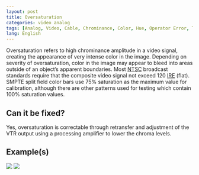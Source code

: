 ```yaml
---
layout: post
title: Oversaturation
categories: video analog
tags: [Analog, Video, Cable, Chrominance, Color, Hue, Operator Error, Tape Error, Time Base Corrector, Common Artifacts]
lang: English
---
```


Oversaturation refers to high chrominance amplitude in a video signal, creating the appearance of very intense color in the image. Depending on severity of oversaturation, color in the image may appear to bleed into areas outside of an object’s apparent boundaries. Most [NTSC](http://en.wikipedia.org/wiki/NTSC) broadcast standards require that the composite video signal not exceed 120 [IRE](http://en.wikipedia.org/wiki/IRE_(unit)) (flat). SMPTE split field color bars use 75% saturation as the maximum value for calibration, although there are other patterns used for testing which contain 100% saturation values.

## Can it be fixed?

Yes, oversaturation is correctable through retransfer and adjustment of the VTR output using a  processing amplifier to lower the chroma levels.

## Example(s)

<img src="{{ site.baseurl }}/images/Oversaturated_Flat.jpg">
<img src="{{ site.baseurl }}/images/OversaturatedFixed_Flat.jpg">
